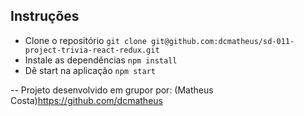 ## Instruções

- Clone o repositório `git clone git@github.com:dcmatheus/sd-011-project-trivia-react-redux.git`
- Instale as dependências `npm install`
- Dê start na aplicação `npm start`


-- Projeto desenvolvido em grupor por: (Matheus Costa)<https://github.com/dcmatheus>
